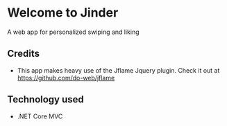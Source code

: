 # Welcome to Jinder

A web app for personalized swiping and liking

## Credits

*   This app makes heavy use of the Jflame Jquery plugin. Check it out at https://github.com/do-web/jflame 

## Technology used

*   .NET Core MVC